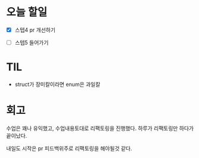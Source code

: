 # 오늘 할일

- [x] 스텝4 pr 개선하기
- [ ] 스텝5 들어가기





# TIL

- struct가 장미칼이라면 enum은 과일칼 







# 회고

수업은 꽤나 유익했고, 수업내용토대로 리팩토링을 진행했다. 하루가 리팩토링만 하다가 끝이났다. 

내일도 시작은 pr 피드백위주로 리팩토링을 해야될것 같다.



